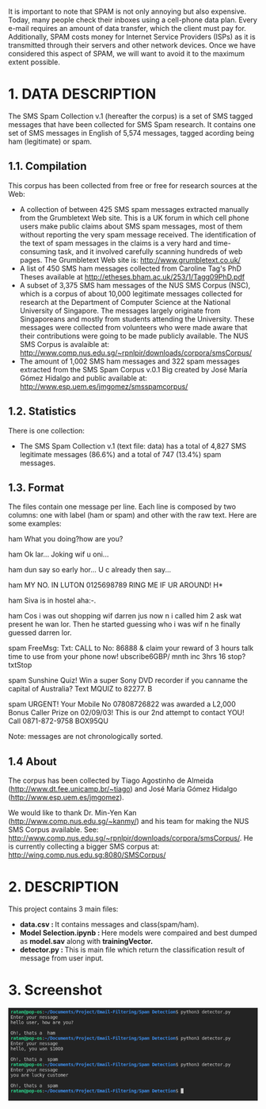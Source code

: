It is important to note that SPAM is not only annoying but also expensive. Today, many people check their inboxes using a cell-phone data plan. Every e-mail requires an amount of
data transfer, which the client must pay for. Additionally, SPAM costs money for Internet Service Providers (ISPs) as it is transmitted through their servers and other network
devices. Once we have considered this aspect of SPAM, we will want to avoid it to the maximum extent possible.


# 1. DATA DESCRIPTION


The SMS Spam Collection v.1 (hereafter the corpus) is a set of SMS tagged messages that have been collected for SMS Spam research. It contains one set of SMS messages in English of 5,574 messages, tagged acording being ham (legitimate) or spam. 

## 1.1. Compilation


This corpus has been collected from free or free for research sources at the Web:

- A collection of between 425 SMS spam messages extracted manually from the Grumbletext Web site. This is a UK forum in which cell phone users make public claims about SMS spam messages, most of them without reporting the very spam message received. The identification of the text of spam messages in the claims is a very hard and time-consuming task, and it involved carefully scanning hundreds of web pages. The Grumbletext Web site is: http://www.grumbletext.co.uk/
- A list of 450 SMS ham messages collected from Caroline Tag's PhD Theses available at http://etheses.bham.ac.uk/253/1/Tagg09PhD.pdf
- A subset of 3,375 SMS ham messages of the NUS SMS Corpus (NSC), which is a corpus of about 10,000 legitimate messages collected for research at the Department of Computer Science at the National University of Singapore. The messages largely originate from Singaporeans and mostly from students attending the University. These messages were collected from volunteers who were made aware that their contributions were going to be made publicly available. The NUS SMS Corpus is avalaible at: http://www.comp.nus.edu.sg/~rpnlpir/downloads/corpora/smsCorpus/
- The amount of 1,002 SMS ham messages and 322 spam messages extracted from the SMS Spam Corpus v.0.1 Big created by José María Gómez Hidalgo and public available at: http://www.esp.uem.es/jmgomez/smsspamcorpus/


## 1.2. Statistics


There is one collection:

- The SMS Spam Collection v.1 (text file: data) has a total of 4,827 SMS legitimate messages (86.6%) and a total of 747 (13.4%) spam messages.

## 1.3. Format


The files contain one message per line. Each line is composed by two columns: one with label (ham or spam) and other with the raw text. Here are some examples:

ham   What you doing?how are you?

ham   Ok lar... Joking wif u oni...

ham   dun say so early hor... U c already then say...

ham   MY NO. IN LUTON 0125698789 RING ME IF UR AROUND! H*

ham   Siva is in hostel aha:-.

ham   Cos i was out shopping wif darren jus now n i called him 2 ask wat present he wan lor. Then he started guessing who i was wif n he finally guessed darren lor.

spam   FreeMsg: Txt: CALL to No: 86888 & claim your reward of 3 hours talk time to use from your phone now! ubscribe6GBP/ mnth inc 3hrs 16 stop?txtStop

spam   Sunshine Quiz! Win a super Sony DVD recorder if you canname the capital of Australia? Text MQUIZ to 82277. B

spam   URGENT! Your Mobile No 07808726822 was awarded a L2,000 Bonus Caller Prize on 02/09/03! This is our 2nd attempt to contact YOU! Call 0871-872-9758 BOX95QU

Note: messages are not chronologically sorted.


## 1.4 About

The corpus has been collected by Tiago Agostinho de Almeida (http://www.dt.fee.unicamp.br/~tiago) and José María Gómez Hidalgo (http://www.esp.uem.es/jmgomez).

We would like to thank Dr. Min-Yen Kan (http://www.comp.nus.edu.sg/~kanmy/) and his team for making the NUS SMS Corpus available. See: http://www.comp.nus.edu.sg/~rpnlpir/downloads/corpora/smsCorpus/. He is currently collecting a bigger SMS corpus at: http://wing.comp.nus.edu.sg:8080/SMSCorpus/

# 2. DESCRIPTION

This project contains 3 main files:
<ul>
<li><b>data.csv : </b> It contains messages and class(spam/ham).</li>
<li><b>Model Selection.ipynb : </b> Here models were compaired and best dumped as <b>model.sav</b> along with <b>trainingVector.</b></li>
<li><b>detector.py : </b> This is main file which return the classification result of message from user input.</li>
</ul>

# 3. Screenshot
<img src="output/out.png"/>

